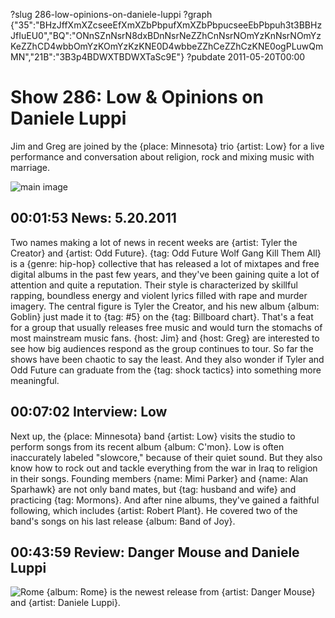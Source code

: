 ?slug 286-low-opinions-on-daniele-luppi
?graph {"35":"BHzJffXmXZcseeEfXmXZbPbpufXmXZbPbpucseeEbPbpuh3t3BBHzJfIuEU0","BQ":"ONnSZnNsrN8dxBDnNsrNeZZhCnNsrNOmYzKnNsrNOmYzKeZZhCD4wbbOmYzKOmYzKzKNE0D4wbbeZZhCeZZhCzKNE0ogPLuwQmMN","21B":"3B3p4BDWXTBDWXTaSc9E"}
?pubdate 2011-05-20T00:00

# Show 286: Low & Opinions on Daniele Luppi
Jim and Greg are joined by the {place: Minnesota} trio {artist: Low} for a live performance and conversation about religion, rock and mixing music with marriage.

![main image](//static.soundopinions.org/images/2011/low.jpg)

## 00:01:53 News: 5.20.2011
Two names making a lot of news in recent weeks are {artist: Tyler the Creator} and {artist: Odd Future}. {tag: Odd Future Wolf Gang Kill Them All} is a {genre: hip-hop} collective that has released a lot of mixtapes and free digital albums in the past few years, and they've been gaining quite a lot of attention and quite a reputation. Their style is characterized by skillful rapping, boundless energy and violent lyrics filled with rape and murder imagery. The central figure is Tyler the Creator, and his new album {album: Goblin} just made it to {tag: #5} on the {tag: Billboard chart}. That's a feat for a group that usually releases free music and would turn the stomachs of most mainstream music fans. {host: Jim} and {host: Greg} are interested to see how big audiences respond as the group continues to tour. So far the shows have been chaotic to say the least. And they also wonder if Tyler and Odd Future can graduate from the {tag: shock tactics} into something more meaningful.

## 00:07:02 Interview: Low
Next up, the {place: Minnesota} band {artist: Low} visits the studio to perform songs from its recent album {album: C'mon}. Low is often inaccurately labeled "slowcore," because of their quiet sound. But they also know how to rock out and tackle everything from the war in Iraq to religion in their songs. Founding members {name: Mimi Parker} and {name: Alan Sparhawk} are not only band mates, but {tag: husband and wife} and practicing {tag: Mormons}. And after nine albums, they've gained a faithful following, which includes {artist: Robert Plant}. He covered two of the band's songs on his last release {album: Band of Joy}. 

## 00:43:59 Review: Danger Mouse and Daniele Luppi
![Rome](//static.soundopinions.org/assets/286/21B0.jpg "110951238/710697778")
{album: Rome} is the newest release from {artist: Danger Mouse} and {artist: Daniele Luppi}.